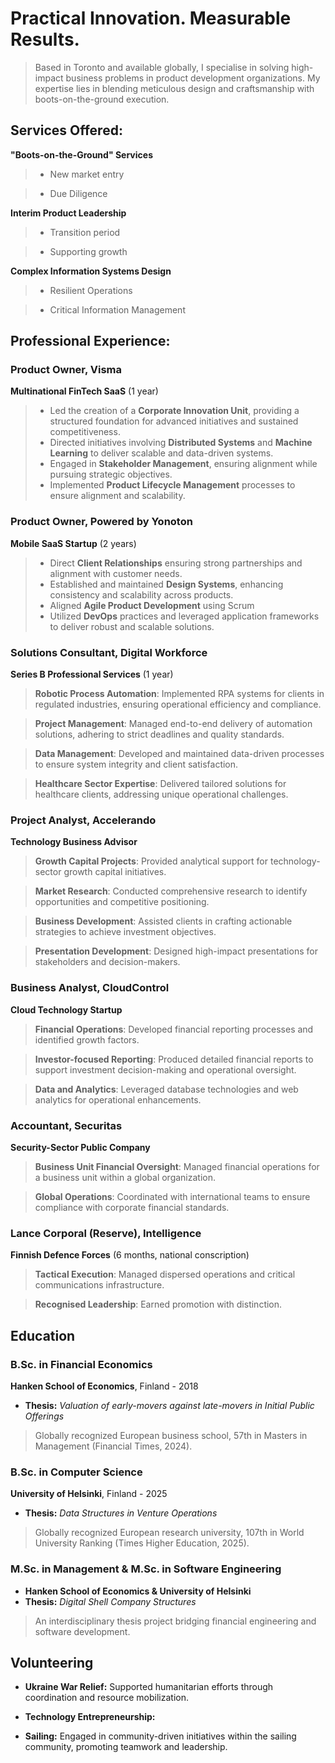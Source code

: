 # Practical Innovation. Measurable Results. 
> Based in Toronto and available globally, I specialise in solving high-impact business problems in product development organizations. My expertise lies in blending meticulous design and craftsmanship with boots-on-the-ground execution.

## Services Offered:
**"Boots-on-the-Ground" Services**
> - New market entry

> - Due Diligence

**Interim Product Leadership**
>  - Transition period

>  - Supporting growth

**Complex Information Systems Design**
>  - Resilient Operations

>  - Critical Information Management


## Professional Experience:


### Product Owner, Visma  
**Multinational FinTech SaaS** (1 year) 

>   - Led the creation of a **Corporate Innovation Unit**, providing a structured foundation for advanced initiatives and sustained competitiveness.
>   - Directed initiatives involving **Distributed Systems** and **Machine Learning** to deliver scalable and data-driven systems.
>   - Engaged in **Stakeholder Management**, ensuring alignment while pursuing strategic objectives.
>   - Implemented **Product Lifecycle Management** processes to ensure alignment and scalability.



### Product Owner, Powered by Yonoton
**Mobile SaaS Startup** (2 years)  

>   - Direct **Client Relationships** ensuring strong partnerships and alignment with customer needs.
>   - Established and maintained **Design Systems**, enhancing consistency and scalability across products.
>   - Aligned **Agile Product Development** using Scrum 
>   - Utilized **DevOps** practices and leveraged application frameworks to deliver robust and scalable solutions.



### Solutions Consultant, Digital Workforce  
**Series B Professional Services** (1 year)

> **Robotic Process Automation**: Implemented RPA systems for clients in regulated industries, ensuring operational efficiency and compliance.
  
> **Project Management**: Managed end-to-end delivery of automation solutions, adhering to strict deadlines and quality standards.  

> **Data Management**: Developed and maintained data-driven processes to ensure system integrity and client satisfaction.  

> **Healthcare Sector Expertise**: Delivered tailored solutions for healthcare clients, addressing unique operational challenges.



### Project Analyst, Accelerando  
**Technology Business Advisor**  

> **Growth Capital Projects**: Provided analytical support for technology-sector growth capital initiatives.

> **Market Research**: Conducted comprehensive research to identify opportunities and competitive positioning.  

> **Business Development**: Assisted clients in crafting actionable strategies to achieve investment objectives.  

> **Presentation Development**: Designed high-impact presentations for stakeholders and decision-makers.



### Business Analyst, CloudControl  
**Cloud Technology Startup**  

> **Financial Operations**: Developed financial reporting processes and identified growth factors.  

> **Investor-focused Reporting**: Produced detailed financial reports to support investment decision-making and operational oversight.  

> **Data and Analytics**: Leveraged database technologies and web analytics for operational enhancements.  



### Accountant, Securitas  
**Security-Sector Public Company**

> **Business Unit Financial Oversight**: Managed financial operations for a business unit within a global organization.  

> **Global Operations**: Coordinated with international teams to ensure compliance with corporate financial standards.  



### Lance Corporal (Reserve), Intelligence  
**Finnish Defence Forces** (6 months, national conscription) 

> **Tactical Execution**: Managed dispersed operations and critical communications infrastructure.
 
> **Recognised Leadership**: Earned promotion with distinction.



## Education


### B.Sc. in Financial Economics
**Hanken School of Economics**, Finland - 2018
- **Thesis:** *Valuation of early-movers against late-movers in Initial Public Offerings*

> Globally recognized European business school, 57th in Masters in Management (Financial Times, 2024).


### B.Sc. in Computer Science
**University of Helsinki**, Finland - 2025
- **Thesis:**  *Data Structures in Venture Operations*

> Globally recognized European research university, 107th in World University Ranking (Times Higher Education, 2025).    


### M.Sc. in Management & M.Sc. in Software Engineering  
- **Hanken School of Economics & University of Helsinki**
- **Thesis:** *Digital Shell Company Structures*

> An interdisciplinary thesis project bridging financial engineering and software development.


## Volunteering  

- **Ukraine War Relief:** Supported humanitarian efforts through coordination and resource mobilization.
 
- **Technology Entrepreneurship:** 

- **Sailing:** Engaged in community-driven initiatives within the sailing community, promoting teamwork and leadership.  
